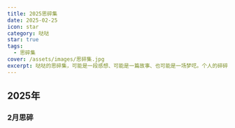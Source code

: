 ```yaml
---
title: 2025思碎集
date: 2025-02-25
icon: star
category: 哒哒
star: true
tags:
  - 思碎集
cover: /assets/images/思碎集.jpg
excerpt: 哒哒的思碎集，可能是一段感想、可能是一篇故事、也可能是一场梦呓。个人的碎碎念与每日反思板块。
---
```


## 2025年

### 2月思碎

<LittleTalk arr='[
	{"time":"2025-2-25","content":"新的一年，第一篇思碎，大三下开学的第二天。本学期课程减少了好多，每天有几乎大半的时间可以用来规划和复习考研的事情。今天复习了106个英语单词，还不够多。每天大约100个左右需要50天才能复习完一轮英语。书籍方面每天依然在坚持半小时的阅读。每天有在坚持运动，已经廋下来3斤了。"},
	{"time":"2025-2-26","content":"复习了160个单词，阅读17分钟，跑步3.2公里。阅读量没有达标，跑步进步了一点点。21天阅读挑战失败了，还差2小时，有些日子阅读量基本为0，只进行了打卡，至少要将目标阅读打卡设置到半小时一天才行。"}
]'></LittleTalk>